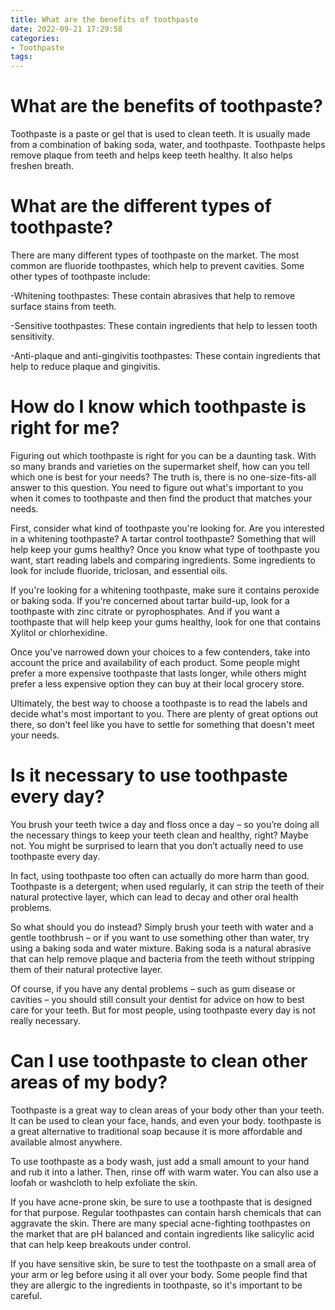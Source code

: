 ```yaml
---
title: What are the benefits of toothpaste
date: 2022-09-21 17:29:58
categories:
- Toothpaste
tags:
---
```



#  What are the benefits of toothpaste?

Toothpaste is a paste or gel that is used to clean teeth. It is usually made from a combination of baking soda, water, and toothpaste. Toothpaste helps remove plaque from teeth and helps keep teeth healthy. It also helps freshen breath.

#  What are the different types of toothpaste?

There are many different types of toothpaste on the market. The most common are fluoride toothpastes, which help to prevent cavities. Some other types of toothpaste include:

-Whitening toothpastes: These contain abrasives that help to remove surface stains from teeth.

-Sensitive toothpastes: These contain ingredients that help to lessen tooth sensitivity.

-Anti-plaque and anti-gingivitis toothpastes: These contain ingredients that help to reduce plaque and gingivitis.

#  How do I know which toothpaste is right for me?

Figuring out which toothpaste is right for you can be a daunting task. With so many brands and varieties on the supermarket shelf, how can you tell which one is best for your needs? The truth is, there is no one-size-fits-all answer to this question. You need to figure out what's important to you when it comes to toothpaste and then find the product that matches your needs.

First, consider what kind of toothpaste you're looking for. Are you interested in a whitening toothpaste? A tartar control toothpaste? Something that will help keep your gums healthy? Once you know what type of toothpaste you want, start reading labels and comparing ingredients. Some ingredients to look for include fluoride, triclosan, and essential oils.

If you're looking for a whitening toothpaste, make sure it contains peroxide or baking soda. If you're concerned about tartar build-up, look for a toothpaste with zinc citrate or pyrophosphates. And if you want a toothpaste that will help keep your gums healthy, look for one that contains Xylitol or chlorhexidine.

Once you've narrowed down your choices to a few contenders, take into account the price and availability of each product. Some people might prefer a more expensive toothpaste that lasts longer, while others might prefer a less expensive option they can buy at their local grocery store.

Ultimately, the best way to choose a toothpaste is to read the labels and decide what's most important to you. There are plenty of great options out there, so don't feel like you have to settle for something that doesn't meet your needs.

#  Is it necessary to use toothpaste every day?

You brush your teeth twice a day and floss once a day – so you’re doing all the necessary things to keep your teeth clean and healthy, right? Maybe not. You might be surprised to learn that you don’t actually need to use toothpaste every day.

In fact, using toothpaste too often can actually do more harm than good. Toothpaste is a detergent; when used regularly, it can strip the teeth of their natural protective layer, which can lead to decay and other oral health problems.

So what should you do instead? Simply brush your teeth with water and a gentle toothbrush – or if you want to use something other than water, try using a baking soda and water mixture. Baking soda is a natural abrasive that can help remove plaque and bacteria from the teeth without stripping them of their natural protective layer.

Of course, if you have any dental problems – such as gum disease or cavities – you should still consult your dentist for advice on how to best care for your teeth. But for most people, using toothpaste every day is not really necessary.

#  Can I use toothpaste to clean other areas of my body?

Toothpaste is a great way to clean areas of your body other than your teeth. It can be used to clean your face, hands, and even your body. toothpaste is a great alternative to traditional soap because it is more affordable and available almost anywhere.

To use toothpaste as a body wash, just add a small amount to your hand and rub it into a lather. Then, rinse off with warm water. You can also use a loofah or washcloth to help exfoliate the skin.

If you have acne-prone skin, be sure to use a toothpaste that is designed for that purpose. Regular toothpastes can contain harsh chemicals that can aggravate the skin. There are many special acne-fighting toothpastes on the market that are pH balanced and contain ingredients like salicylic acid that can help keep breakouts under control.

If you have sensitive skin, be sure to test the toothpaste on a small area of your arm or leg before using it all over your body. Some people find that they are allergic to the ingredients in toothpaste, so it's important to be careful.
